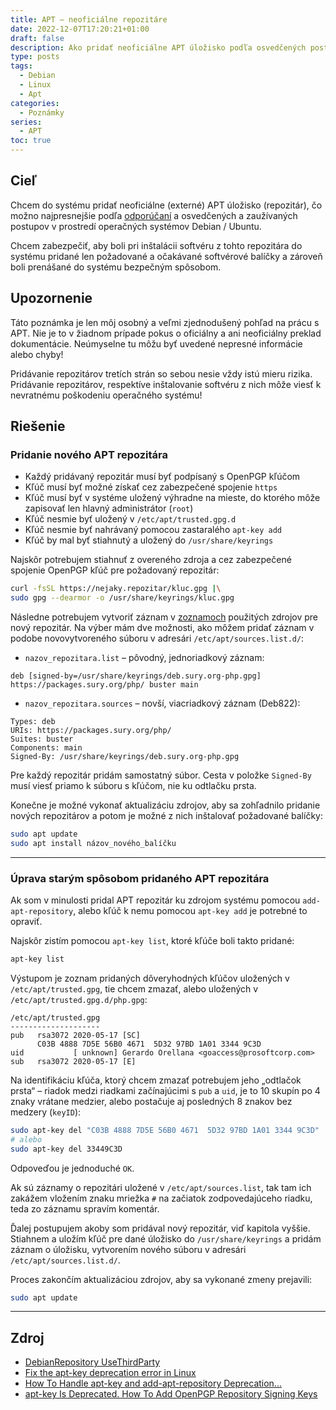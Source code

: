 ```yaml
---
title: APT – neoficiálne repozitáre
date: 2022-12-07T17:20:21+01:00
draft: false
description: Ako pridať neoficiálne APT úložisko podľa osvedčených postupov
type: posts
tags:
  - Debian
  - Linux
  - Apt
categories:
  - Poznámky
series:
  - APT
toc: true
---
```


## Cieľ

Chcem do systému pridať neoficiálne (externé) APT úložisko (repozitár), čo možno najpresnejšie podľa [odporúčaní](https://wiki.debian.org/DebianRepository/UseThirdParty) a osvedčených a zaužívaných postupov v prostredí operačných systémov Debian / Ubuntu.

Chcem zabezpečiť, aby boli pri inštalácii softvéru z tohto repozitára do systému pridané len požadované a očakávané softvérové balíčky a zároveň boli prenášané do systému bezpečným spôsobom.

## Upozornenie

Táto poznámka je len môj osobný a veľmi zjednodušený pohľad na prácu s APT. Nie je to v žiadnom prípade pokus o oficiálny a ani neoficiálny preklad dokumentácie. Neúmyselne tu môžu byť uvedené nepresné informácie alebo chyby!

Pridávanie repozitárov tretích strán so sebou nesie vždy istú mieru rizika. Pridávanie repozitárov, respektíve inštalovanie softvéru z nich môže viesť k nevratnému poškodeniu operačného systému!

## Riešenie

### Pridanie nového APT repozitára

- Každý pridávaný repozitár musí byť podpísaný s OpenPGP kľúčom
- Kľúč musí byť možné získať cez zabezpečené spojenie `https`
- Kľúč musí byť v systéme uložený výhradne na mieste, do ktorého môže zapisovať len hlavný administrátor (`root`)
- Kľúč nesmie byť uložený v `/etc/apt/trusted.gpg.d`
- Kľúč nesmie byť nahrávaný pomocou zastaralého `apt-key add`
- Kľúč by mal byť stiahnutý a uložený do `/usr/share/keyrings`

Najskôr potrebujem stiahnuť z overeného zdroja a cez zabezpečené spojenie OpenPGP kľúč pre požadovaný repozitár:

```bash
curl -fsSL https://nejaky.repozitar/kluc.gpg |\
sudo gpg --dearmor -o /usr/share/keyrings/kluc.gpg
```

Následne potrebujem vytvoriť záznam v [zoznamoch](https://manpages.debian.org/bullseye/apt/sources.list.5.en.html) použitých zdrojov pre nový repozitár. Na výber mám dve možnosti, ako môžem pridať záznam v podobe novovytvoreného súboru v adresári `/etc/apt/sources.list.d/`:

- `nazov_repozitara.list` – pôvodný, jednoriadkový záznam:
```
deb [signed-by=/usr/share/keyrings/deb.sury.org-php.gpg] https://packages.sury.org/php/ buster main
```

- `nazov_repozitara.sources` – novší, viacriadkový záznam (Deb822):
```
Types: deb
URIs: https://packages.sury.org/php/
Suites: buster
Components: main
Signed-By: /usr/share/keyrings/deb.sury.org-php.gpg
```

Pre každý repozitár pridám samostatný súbor. Cesta v položke `Signed-By` musí viesť priamo k súboru s kľúčom, nie ku odtlačku prsta.



Konečne je možné vykonať aktualizáciu zdrojov, aby sa zohľadnilo pridanie nových repozitárov a potom je možné z nich inštalovať požadované balíčky:

```bash
sudo apt update
sudo apt install názov_nového_balíčku
```

---

### Úprava starým spôsobom pridaného APT repozitára

Ak som v minulosti pridal APT repozitár ku zdrojom systému pomocou `add-apt-repository`, alebo kľúč k nemu pomocou `apt-key add` je potrebné to opraviť.

Najskôr zistím pomocou `apt-key list`, ktoré kľúče boli takto pridané:

```bash
apt-key list
```

Výstupom je zoznam pridaných dôveryhodných kľúčov uložených v `/etc/apt/trusted.gpg`, tie chcem zmazať, alebo uložených v `/etc/apt/trusted.gpg.d/php.gpg`:

```
/etc/apt/trusted.gpg
--------------------
pub   rsa3072 2020-05-17 [SC]
      C03B 4888 7D5E 56B0 4671  5D32 97BD 1A01 3344 9C3D
uid           [ unknown] Gerardo Orellana <goaccess@prosoftcorp.com>
sub   rsa3072 2020-05-17 [E]
```

Na identifikáciu kľúča, ktorý chcem zmazať potrebujem jeho „odtlačok prsta“ – riadok medzi riadkami začínajúcimi s `pub` a `uid`, je to 10 skupín po 4 znaky vrátane medzier, alebo postačuje aj posledných 8 znakov bez medzery (`keyID`):

```bash
sudo apt-key del "C03B 4888 7D5E 56B0 4671  5D32 97BD 1A01 3344 9C3D"
# alebo
sudo apt-key del 33449C3D
```

Odpoveďou je jednoduché `OK`.

Ak sú záznamy o repozitári uložené v `/etc/apt/sources.list`, tak tam ich zakážem vložením znaku mriežka `#` na začiatok zodpovedajúceho riadku, teda zo záznamu spravím komentár.

Ďalej postupujem akoby som pridával nový repozitár, viď kapitola vyššie. Stiahnem a uložím kľúč pre dané úložisko do `/usr/share/keyrings` a pridám záznam o úložisku, vytvorením nového súboru v adresári `/etc/apt/sources.list.d/`.

Proces zakončím aktualizáciou zdrojov, aby sa vykonané zmeny prejavili:

```bash
sudo apt update
```

---

## Zdroj

- [DebianRepository UseThirdParty](https://wiki.debian.org/DebianRepository/UseThirdParty)
- [Fix the apt-key deprecation error in Linux](https://opensource.com/article/22/9/deprecated-linux-apt-key)
- [How To Handle apt-key and add-apt-repository Deprecation...](https://www.digitalocean.com/community/tutorials/how-to-handle-apt-key-and-add-apt-repository-deprecation-using-gpg-to-add-external-repositories-on-ubuntu-22-04)
- [apt-key Is Deprecated. How To Add OpenPGP Repository Signing Keys](https://www.linuxuprising.com/2021/01/apt-key-is-deprecated-how-to-add.html)
